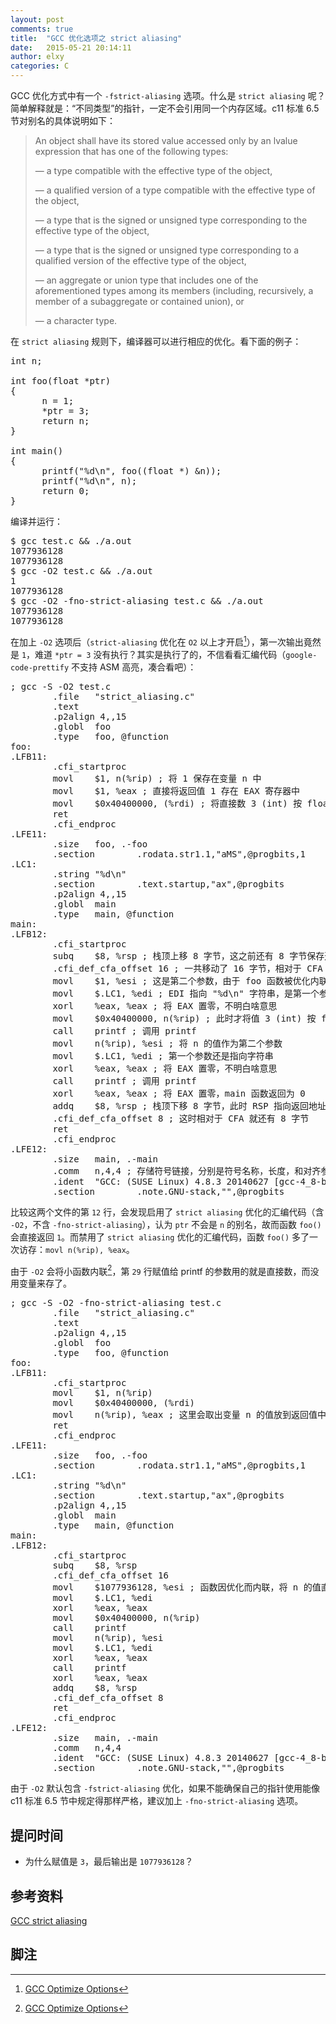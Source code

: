 ```yaml
---
layout: post
comments: true
title:  "GCC 优化选项之 strict aliasing"
date:   2015-05-21 20:14:11
author: elxy
categories: C
---
```


GCC 优化方式中有一个 `-fstrict-aliasing` 选项。什么是 `strict aliasing` 呢？简单解释就是：“不同类型”的指针，一定不会引用同一个内存区域。c11 标准 6.5 节对别名的具体说明如下：

> An object shall have its stored value accessed only by an lvalue expression that has one of the following types:
>
> — a type compatible with the effective type of the object,
>
> — a qualified version of a type compatible with the effective type of the object,
>
> — a type that is the signed or unsigned type corresponding to the effective type of the object,
>
> — a type that is the signed or unsigned type corresponding to a qualified version of the effective type of the object,
>
> — an aggregate or union type that includes one of the aforementioned types among its members (including, recursively, a member of a subaggregate or contained union), or
>
> — a character type.

在 `strict aliasing` 规则下，编译器可以进行相应的优化。看下面的例子：

<pre class="prettyprint">
int n;

int foo(float *ptr)
{
      n = 1;
      *ptr = 3;
      return n;
}

int main()
{
      printf("%d\n", foo((float *) &n));
      printf("%d\n", n); 
      return 0;
}
</pre>

编译并运行：

<pre class="prettyprint">
$ gcc test.c && ./a.out 
1077936128
1077936128
$ gcc -O2 test.c && ./a.out 
1
1077936128
$ gcc -O2 -fno-strict-aliasing test.c && ./a.out 
1077936128
1077936128
</pre>

在加上 `-O2` 选项后（`strict-aliasing` 优化在 `O2` 以上才开启[^gcc_optimize_options]），第一次输出竟然是 `1`，难道 `*ptr = 3` 没有执行？其实是执行了的，不信看看汇编代码（`google-code-prettify` 不支持 ASM 高亮，凑合看吧）：

<pre class="prettyprint">
; gcc -S -O2 test.c
        .file   "strict_aliasing.c"
        .text
        .p2align 4,,15
        .globl  foo
        .type   foo, @function
foo:
.LFB11:
        .cfi_startproc
        movl    $1, n(%rip) ; 将 1 保存在变量 n 中
        movl    $1, %eax ; 直接将返回值 1 存在 EAX 寄存器中
        movl    $0x40400000, (%rdi) ; 将直接数 3 (int) 按 float 类型保存到第一个参数所指地址中
        ret
        .cfi_endproc
.LFE11:
        .size   foo, .-foo
        .section        .rodata.str1.1,"aMS",@progbits,1
.LC1:
        .string "%d\n"
        .section        .text.startup,"ax",@progbits
        .p2align 4,,15
        .globl  main
        .type   main, @function
main:
.LFB12:
        .cfi_startproc
        subq    $8, %rsp ; 栈顶上移 8 字节，这之前还有 8 字节保存返回地址
        .cfi_def_cfa_offset 16 ; 一共移动了 16 字节，相对于 CFA
        movl    $1, %esi ; 这是第二个参数，由于 foo 函数被优化内联了，故直接赋值 1
        movl    $.LC1, %edi ; EDI 指向 "%d\n" 字符串，是第一个参数
        xorl    %eax, %eax ; 将 EAX 置零，不明白啥意思
        movl    $0x40400000, n(%rip) ; 此时才将值 3 (int) 按 float 类型保存到变量 n 中
        call    printf ; 调用 printf
        movl    n(%rip), %esi ; 将 n 的值作为第二个参数
        movl    $.LC1, %edi ; 第一个参数还是指向字符串
        xorl    %eax, %eax ; 将 EAX 置零，不明白啥意思
        call    printf ; 调用 printf
        xorl    %eax, %eax ; 将 EAX 置零，main 函数返回为 0
        addq    $8, %rsp ; 栈顶下移 8 字节，此时 RSP 指向返回地址
        .cfi_def_cfa_offset 8 ; 这时相对于 CFA 就还有 8 字节
        ret
        .cfi_endproc
.LFE12:
        .size   main, .-main
        .comm   n,4,4 ; 存储符号链接，分别是符号名称，长度，和对齐参数
        .ident  "GCC: (SUSE Linux) 4.8.3 20140627 [gcc-4_8-branch revision 212064]"
        .section        .note.GNU-stack,"",@progbits
</pre>

比较这两个文件的第 `12` 行，会发现启用了 `strict aliasing` 优化的汇编代码（含 `-O2`，不含 `-fno-strict-aliasing`），认为 `ptr` 不会是 `n` 的别名，故而函数 `foo()` 会直接返回 `1`。而禁用了 `strict aliasing` 优化的汇编代码，函数 `foo()` 多了一次访存：`movl n(%rip), %eax`。

由于 `-O2` 会将小函数内联[^gcc_optimize_options]，第 `29` 行赋值给 printf 的参数用的就是直接数，而没用变量来存了。

<pre class="prettyprint">
; gcc -S -O2 -fno-strict-aliasing test.c
        .file   "strict_aliasing.c"
        .text
        .p2align 4,,15
        .globl  foo
        .type   foo, @function
foo:
.LFB11:
        .cfi_startproc
        movl    $1, n(%rip)
        movl    $0x40400000, (%rdi)
        movl    n(%rip), %eax ; 这里会取出变量 n 的值放到返回值中，相比直接数赋值多了一步读取内存的操作
        ret
        .cfi_endproc
.LFE11:
        .size   foo, .-foo
        .section        .rodata.str1.1,"aMS",@progbits,1
.LC1:
        .string "%d\n"
        .section        .text.startup,"ax",@progbits
        .p2align 4,,15
        .globl  main
        .type   main, @function
main:
.LFB12:
        .cfi_startproc
        subq    $8, %rsp
        .cfi_def_cfa_offset 16
        movl    $1077936128, %esi ; 函数因优化而内联，将 n 的值直接作为参数给 printf
        movl    $.LC1, %edi
        xorl    %eax, %eax
        movl    $0x40400000, n(%rip)
        call    printf
        movl    n(%rip), %esi
        movl    $.LC1, %edi
        xorl    %eax, %eax
        call    printf
        xorl    %eax, %eax
        addq    $8, %rsp
        .cfi_def_cfa_offset 8
        ret
        .cfi_endproc
.LFE12:
        .size   main, .-main
        .comm   n,4,4
        .ident  "GCC: (SUSE Linux) 4.8.3 20140627 [gcc-4_8-branch revision 212064]"
        .section        .note.GNU-stack,"",@progbits
</pre>

由于 `-O2` 默认包含 `-fstrict-aliasing` 优化，如果不能确保自己的指针使用能像 c11 标准 6.5 节中规定得那样严格，建议加上 `-fno-strict-aliasing` 选项。

提问时间
--------

* 为什么赋值是 `3`，最后输出是 `1077936128`？

参考资料
--------

[GCC strict aliasing][2]

脚注
----

 [^gcc_optimize_options]: [GCC Optimize Options][1] 

 [1]: https://gcc.gnu.org/onlinedocs/gcc/Optimize-Options.html

 [2]: http://www.dutor.net/index.php/2012/07/gcc-strict-aliasing/
